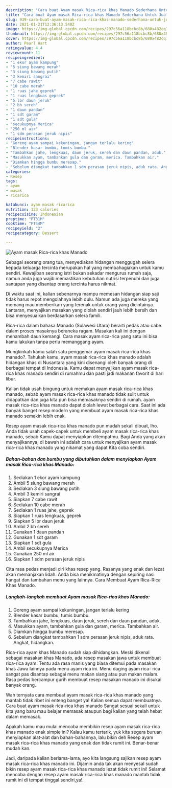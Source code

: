 ```yaml
---
description: "Cara buat Ayam masak Rica-rica khas Manado Sederhana Untuk Jualan"
title: "Cara buat Ayam masak Rica-rica khas Manado Sederhana Untuk Jualan"
slug: 939-cara-buat-ayam-masak-rica-rica-khas-manado-sederhana-untuk-jualan
date: 2021-01-21T12:36:13.540Z
image: https://img-global.cpcdn.com/recipes/297c56a118bcbc8b/680x482cq70/ayam-masak-rica-rica-khas-manado-foto-resep-utama.jpg
thumbnail: https://img-global.cpcdn.com/recipes/297c56a118bcbc8b/680x482cq70/ayam-masak-rica-rica-khas-manado-foto-resep-utama.jpg
cover: https://img-global.cpcdn.com/recipes/297c56a118bcbc8b/680x482cq70/ayam-masak-rica-rica-khas-manado-foto-resep-utama.jpg
author: Pearl Hart
ratingvalue: 4.4
reviewcount: 11
recipeingredient:
- "1 ekor ayam kampung"
- "5 siung bawang merah"
- "3 siung bawang putih"
- "3 kemiri sangrai"
- "7 cabe rawit"
- "10 cabe merah"
- "1 ruas jahe geprek"
- "1 ruas lengkuas geprek"
- "5 lbr daun jeruk"
- "2 bh sereh"
- "1 daun pandan"
- "1 sdt garam"
- "1 sdt gula"
- "secukupnya Merica"
- "250 ml air"
- "1 sdm perasan jeruk nipis"
recipeinstructions:
- "Goreng ayam sampai kekuningan, jangan terlalu kering"
- "Blender kasar bumbu, tumis bumbu."
- "Tambahkan jahe, lengkuas, daun jeruk, sereh dan daun pandan, aduk."
- "Masukkan ayam, tambahkan gula dan garam, merica. Tambahkan air."
- "Diamkan hingga bumbu meresap."
- "Sebelum diangkat tambahkan 1 sdm perasan jeruk nipis, aduk rata. Angkat, hidangkan."
categories:
- Resep
tags:
- ayam
- masak
- ricarica

katakunci: ayam masak ricarica 
nutrition: 123 calories
recipecuisine: Indonesian
preptime: "PT31M"
cooktime: "PT44M"
recipeyield: "2"
recipecategory: Dessert

---
```



![Ayam masak Rica-rica khas Manado](https://img-global.cpcdn.com/recipes/297c56a118bcbc8b/680x482cq70/ayam-masak-rica-rica-khas-manado-foto-resep-utama.jpg)

Sebagai seorang orang tua, menyediakan hidangan menggugah selera kepada keluarga tercinta merupakan hal yang membahagiakan untuk kamu sendiri. Kewajiban seorang istri bukan sekadar mengurus rumah saja, namun anda juga wajib memastikan kebutuhan nutrisi terpenuhi dan juga santapan yang disantap orang tercinta harus nikmat.

Di waktu  saat ini, kalian sebenarnya mampu memesan hidangan siap saji tidak harus repot mengolahnya lebih dulu. Namun ada juga mereka yang memang mau memberikan yang terenak untuk orang yang dicintainya. Lantaran, menyajikan masakan yang diolah sendiri jauh lebih bersih dan bisa menyesuaikan berdasarkan selera famili. 

Rica-rica dalam bahasa Manado (Sulawesi Utara) berarti pedas atau cabe. dalam proses masaknya beraneka ragam. Masakan kali ini dengan menambah daun kemangi. Cara masak ayam rica-rica yang satu ini bisa kamu lakukan tanpa perlu memanggang ayam.

Mungkinkah kamu salah satu penggemar ayam masak rica-rica khas manado?. Tahukah kamu, ayam masak rica-rica khas manado adalah hidangan khas di Nusantara yang kini disenangi oleh banyak orang di berbagai tempat di Indonesia. Kamu dapat menyajikan ayam masak rica-rica khas manado sendiri di rumahmu dan pasti jadi makanan favorit di hari libur.

Kalian tidak usah bingung untuk memakan ayam masak rica-rica khas manado, sebab ayam masak rica-rica khas manado tidak sulit untuk didapatkan dan juga kita pun bisa memasaknya sendiri di rumah. ayam masak rica-rica khas manado dapat diolah lewat berbagai cara. Saat ini ada banyak banget resep modern yang membuat ayam masak rica-rica khas manado semakin lebih enak.

Resep ayam masak rica-rica khas manado pun mudah sekali dibuat, lho. Anda tidak usah capek-capek untuk membeli ayam masak rica-rica khas manado, sebab Kamu dapat menyiapkan ditempatmu. Bagi Anda yang akan menyajikannya, di bawah ini adalah cara untuk menyajikan ayam masak rica-rica khas manado yang nikamat yang dapat Kita coba sendiri.

<!--inarticleads1-->

##### Bahan-bahan dan bumbu yang dibutuhkan dalam menyiapkan Ayam masak Rica-rica khas Manado:

1. Sediakan 1 ekor ayam kampung
1. Ambil 5 siung bawang merah
1. Sediakan 3 siung bawang putih
1. Ambil 3 kemiri sangrai
1. Siapkan 7 cabe rawit
1. Sediakan 10 cabe merah
1. Sediakan 1 ruas jahe, geprek
1. Siapkan 1 ruas lengkuas, geprek
1. Siapkan 5 lbr daun jeruk
1. Ambil 2 bh sereh
1. Gunakan 1 daun pandan
1. Gunakan 1 sdt garam
1. Siapkan 1 sdt gula
1. Ambil secukupnya Merica
1. Gunakan 250 ml air
1. Siapkan 1 sdm perasan jeruk nipis


Cita rasa pedas menjadi ciri khas resep yang. Rasanya yang enak dan lezat akan memanjakan lidah. Anda bisa menikmatinya dengan sepiring nasi hangat dan tambahan menu yang lainnya. Cara Membuat Ayam Rica-Rica Khas Manado. 

<!--inarticleads2-->

##### Langkah-langkah membuat Ayam masak Rica-rica khas Manado:

1. Goreng ayam sampai kekuningan, jangan terlalu kering
1. Blender kasar bumbu, tumis bumbu.
1. Tambahkan jahe, lengkuas, daun jeruk, sereh dan daun pandan, aduk.
1. Masukkan ayam, tambahkan gula dan garam, merica. Tambahkan air.
1. Diamkan hingga bumbu meresap.
1. Sebelum diangkat tambahkan 1 sdm perasan jeruk nipis, aduk rata. Angkat, hidangkan.


Rica-rica ayam khas Manado sudah siap dihidangkan. Meski dikenal sebagai masakan khas Manado, ada resep masakan jawa untuk membuat rica-rica ayam. Tentu ada rasa manis yang biasa ditemui pada masakan khas Jawa lainnya pada menu ayam rica ini. Menu daging ayam rica- rica sangat pas disantap sebagai menu makan siang atau pun makan malam. Rasa pedas bercampur gurih membuat resep masakan manado ini disukai banyak orang. 

Wah ternyata cara membuat ayam masak rica-rica khas manado yang mantab tidak ribet ini enteng banget ya! Kalian semua dapat membuatnya. Cara buat ayam masak rica-rica khas manado Sangat sesuai sekali untuk kita yang baru mau belajar memasak ataupun bagi kalian yang telah hebat dalam memasak.

Apakah kamu mau mulai mencoba membikin resep ayam masak rica-rica khas manado enak simple ini? Kalau kamu tertarik, yuk kita segera buruan menyiapkan alat-alat dan bahan-bahannya, lalu bikin deh Resep ayam masak rica-rica khas manado yang enak dan tidak rumit ini. Benar-benar mudah kan. 

Jadi, daripada kalian berlama-lama, ayo kita langsung sajikan resep ayam masak rica-rica khas manado ini. Dijamin anda tak akan menyesal sudah bikin resep ayam masak rica-rica khas manado lezat tidak rumit ini! Selamat mencoba dengan resep ayam masak rica-rica khas manado mantab tidak rumit ini di tempat tinggal sendiri,ya!.

